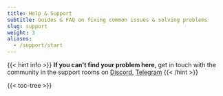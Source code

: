 ```yaml
---
title: Help & Support
subtitle: Guides & FAQ on fixing common issues & solving problems 
slug: support
weight: 3
aliases:
  - /support/start
---
```


{{< hint info >}}
**If you can't find your problem here**, get in touch with the community in the support rooms on [Discord](https://discord.gg/qgA2kakZBq), [Telegram](https://t.me/rhomcom)
{{< /hint >}}

{{< toc-tree >}}
